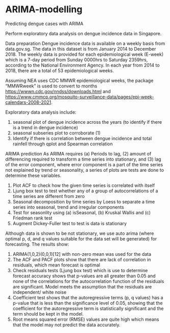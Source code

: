 # ARIMA-modelling
Predicting dengue cases with ARIMA

Perform exploratory data analysis on dengue incidence data in Singapore.

Data preparation
Dengue incidence data is available on a weekly basis from data.gov.sg. The data in this dataset is from January 2014 to December 2018. The weekly data is provided for each epidemiological week (E-week) which is a 7-day period from Sunday 0000hrs to Saturday 2359hrs, according to the National Environment Agency. In each year from 2014 to 2018, there are a total of 53 epidemiological weeks.

Assuming NEA uses CDC MMWR epidemiological weeks,  the package “MMWRweek” is used to convert to months
https://wwwn.cdc.gov/nndss/downloads.html and https://www.cmmcp.org/mosquito-surveillance-data/pages/epi-week-calendars-2008-2021.

Exploratory data analysis include:
1) seasonal plot of dengue incidence across the years (to identify if there is a trend in dengue incidence)
2) seasonal subseries plot to corroborate (1)
3) Identify if there is correlation between dengue incidence and total rainfell through qplot and Spearman correlation

ARIMA prediction
As ARIMA requires (a) Periods to lag, (2) amount of differencing required to transform a time series into stationary, and (3) lag of the error component, where error component is a part of the time series not explained by trend or seasonality, a series of plots are tests are done to determine these variables.
1) Plot ACF to check how the given time series is correlated with itself
2) Ljung box test to test whether any of a group of autocorrelations of a time series are different from zero
3) Seasonal decomposition by time series by Loess to separate a time series into seasonal, trend and irregular components
4) Test for seasonlity using (a) isSeasonal, (b) Kruskal Wallis and (c) Friedman rank test
5) Augment Dickey-Fuller test to test is data is stationary

Although data is shown to be not stationary, we use auto arima (where optimal p, d, and q values suitable for the data set will be generated) for forecasting. The results show:
1) ARIMA(1,0,2)(0,0,1)[12] with non-zero mean was used for the data
2) The ACF and PACF plots show that there are lack of correlation in residuals, which mean forecast is optimal
3) Check residuals tests (Ljung box test) which is use to determine forecast accuracy shows that p-values are all greater than 0.05 and none of the correlations for the autocorrelation function of the residuals are significant. Model meets the assumption that the residuals are independent/ white noise
4) Coefficient test shows that the autoregressive terms (p, q values) has a p-value that is less than the significance level of 0.05, showing that the coefficient for the autoregressive term is statistically significant and the term should be kept in the model.
5) Root means squared error (RMSE) values are quite high which means that the model may not predict the data accurately.

